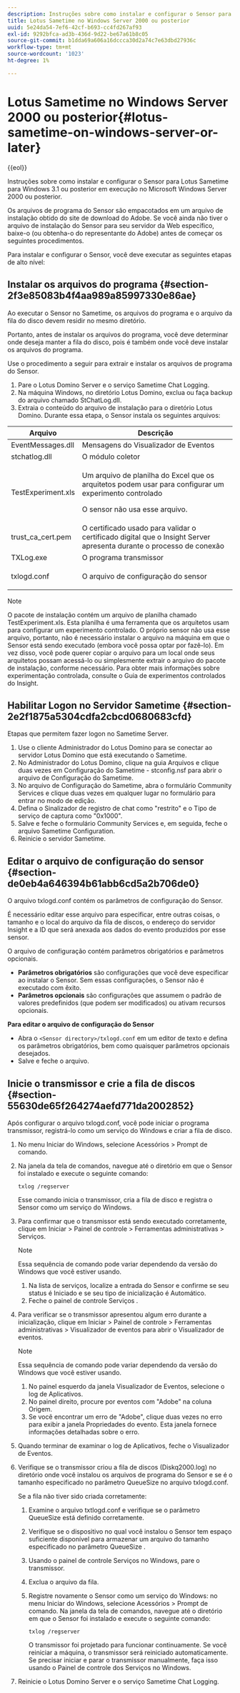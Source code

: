 ```yaml
---
description: Instruções sobre como instalar e configurar o Sensor para Lotus Sametime para Windows 3.1 ou posterior em execução no Microsoft Windows Server 2000 ou posterior.
title: Lotus Sametime no Windows Server 2000 ou posterior
uuid: 5e24da54-7ef6-42cf-b693-cc4fd267af93
exl-id: 9292bfca-ad3b-436d-9d22-be67a61b8c05
source-git-commit: b1dda69a606a16dccca30d2a74c7e63dbd27936c
workflow-type: tm+mt
source-wordcount: '1023'
ht-degree: 1%

---
```


# Lotus Sametime no Windows Server 2000 ou posterior{#lotus-sametime-on-windows-server-or-later}

{{eol}}

Instruções sobre como instalar e configurar o Sensor para Lotus Sametime para Windows 3.1 ou posterior em execução no Microsoft Windows Server 2000 ou posterior.

Os arquivos de programa do Sensor são empacotados em um arquivo de instalação obtido do site de download do Adobe. Se você ainda não tiver o arquivo de instalação do Sensor para seu servidor da Web específico, baixe-o (ou obtenha-o do representante do Adobe) antes de começar os seguintes procedimentos.

Para instalar e configurar o Sensor, você deve executar as seguintes etapas de alto nível:

## Instalar os arquivos do programa {#section-2f3e85083b4f4aa989a85997330e86ae}

Ao executar o Sensor no Sametime, os arquivos do programa e o arquivo da fila do disco devem residir no mesmo diretório.

Portanto, antes de instalar os arquivos do programa, você deve determinar onde deseja manter a fila do disco, pois é também onde você deve instalar os arquivos do programa.

Use o procedimento a seguir para extrair e instalar os arquivos de programa do Sensor.

1. Pare o Lotus Domino Server e o serviço Sametime Chat Logging.
1. Na máquina Windows, no diretório Lotus Domino, exclua ou faça backup do arquivo chamado StChatLog.dll.
1. Extraia o conteúdo do arquivo de instalação para o diretório Lotus Domino. Durante essa etapa, o Sensor instala os seguintes arquivos:

<table id="table_ABFF5F92271B4F3CB0AC68DAB6A5709F"> 
 <thead> 
  <tr> 
   <th colname="col1" class="entry"> Arquivo </th> 
   <th colname="col2" class="entry"> Descrição </th> 
  </tr> 
 </thead>
 <tbody> 
  <tr> 
   <td colname="col1"> EventMessages.dll </td> 
   <td colname="col2"> Mensagens do Visualizador de Eventos </td> 
  </tr> 
  <tr> 
   <td colname="col1"> stchatlog.dll </td> 
   <td colname="col2"> O módulo coletor </td> 
  </tr> 
  <tr> 
   <td colname="col1"> <p>TestExperiment.xls </p> </td> 
   <td colname="col2"> <p>Um arquivo de planilha do Excel que os arquitetos podem usar para configurar um experimento controlado </p> <p>O sensor não usa esse arquivo. </p> </td> 
  </tr> 
  <tr> 
   <td colname="col1"> trust_ca_cert.pem </td> 
   <td colname="col2"> O certificado usado para validar o certificado digital que o Insight Server apresenta durante o processo de conexão </td> 
  </tr> 
  <tr> 
   <td colname="col1"> TXLog.exe </td> 
   <td colname="col2"> O programa transmissor </td> 
  </tr> 
  <tr> 
   <td colname="col1"> <p>txlogd.conf </p> </td> 
   <td colname="col2"> O arquivo de configuração do sensor </td> 
  </tr> 
 </tbody> 
</table>

>[!NOTE]
>
>O pacote de instalação contém um arquivo de planilha chamado TestExperiment.xls. Esta planilha é uma ferramenta que os arquitetos usam para configurar um experimento controlado. O próprio sensor não usa esse arquivo, portanto, não é necessário instalar o arquivo na máquina em que o Sensor está sendo executado (embora você possa optar por fazê-lo). Em vez disso, você pode querer copiar o arquivo para um local onde seus arquitetos possam acessá-lo ou simplesmente extrair o arquivo do pacote de instalação, conforme necessário. Para obter mais informações sobre experimentação controlada, consulte o Guia de experimentos controlados do Insight.

## Habilitar Logon no Servidor Sametime {#section-2e2f1875a5304cdfa2cbcd0680683cfd}

Etapas que permitem fazer logon no Sametime Server.

1. Use o cliente Administrador do Lotus Domino para se conectar ao servidor Lotus Domino que está executando o Sametime.
1. No Administrador do Lotus Domino, clique na guia Arquivos e clique duas vezes em Configuração do Sametime - stconfig.nsf para abrir o arquivo de Configuração do Sametime.
1. No arquivo de Configuração do Sametime, abra o formulário Community Services e clique duas vezes em qualquer lugar no formulário para entrar no modo de edição.
1. Defina o Sinalizador de registro de chat como &quot;restrito&quot; e o Tipo de serviço de captura como &quot;0x1000&quot;.
1. Salve e feche o formulário Community Services e, em seguida, feche o arquivo Sametime Configuration.
1. Reinicie o servidor Sametime.

## Editar o arquivo de configuração do sensor {#section-de0eb4a646394b61abb6cd5a2b706de0}

O arquivo txlogd.conf contém os parâmetros de configuração do Sensor.

É necessário editar esse arquivo para especificar, entre outras coisas, o tamanho e o local do arquivo da fila de discos, o endereço do servidor Insight e a ID que será anexada aos dados do evento produzidos por esse sensor.

O arquivo de configuração contém parâmetros obrigatórios e parâmetros opcionais.

* **Parâmetros obrigatórios** são configurações que você deve especificar ao instalar o Sensor. Sem essas configurações, o Sensor não é executado com êxito.
* **Parâmetros opcionais** são configurações que assumem o padrão de valores predefinidos (que podem ser modificados) ou ativam recursos opcionais.

**Para editar o arquivo de configuração do Sensor**

* Abra o `<Sensor directory>/txlogd.conf` em um editor de texto e defina os parâmetros obrigatórios, bem como quaisquer parâmetros opcionais desejados.
* Salve e feche o arquivo.

## Inicie o transmissor e crie a fila de discos {#section-55630de65f264274aefd771da2002852}

Após configurar o arquivo txlogd.conf, você pode iniciar o programa transmissor, registrá-lo como um serviço do Windows e criar a fila de disco.

1. No menu Iniciar do Windows, selecione Acessórios > Prompt de comando.
1. Na janela da tela de comandos, navegue até o diretório em que o Sensor foi instalado e execute o seguinte comando:

   ```
   txlog /regserver
   ```

   Esse comando inicia o transmissor, cria a fila de disco e registra o Sensor como um serviço do Windows.

1. Para confirmar que o transmissor está sendo executado corretamente, clique em Iniciar > Painel de controle > Ferramentas administrativas > Serviços.

   >[!NOTE]
   >
   >Essa sequência de comando pode variar dependendo da versão do Windows que você estiver usando.

   1. Na lista de serviços, localize a entrada do Sensor e confirme se seu status é Iniciado e se seu tipo de inicialização é Automático.
   1. Feche o painel de controle Serviços .

1. Para verificar se o transmissor apresentou algum erro durante a inicialização, clique em Iniciar > Painel de controle > Ferramentas administrativas > Visualizador de eventos para abrir o Visualizador de eventos.

   >[!NOTE]
   >
   >Essa sequência de comando pode variar dependendo da versão do Windows que você estiver usando.

   1. No painel esquerdo da janela Visualizador de Eventos, selecione o log de Aplicativos.
   1. No painel direito, procure por eventos com &quot;Adobe&quot; na coluna Origem.
   1. Se você encontrar um erro de &quot;Adobe&quot;, clique duas vezes no erro para exibir a janela Propriedades do evento. Esta janela fornece informações detalhadas sobre o erro.

1. Quando terminar de examinar o log de Aplicativos, feche o Visualizador de Eventos.
1. Verifique se o transmissor criou a fila de discos (Diskq2000.log) no diretório onde você instalou os arquivos de programa do Sensor e se é o tamanho especificado no parâmetro QueueSize no arquivo txlogd.conf.

   Se a fila não tiver sido criada corretamente:

   1. Examine o arquivo txtlogd.conf e verifique se o parâmetro QueueSize está definido corretamente.
   1. Verifique se o dispositivo no qual você instalou o Sensor tem espaço suficiente disponível para armazenar um arquivo do tamanho especificado no parâmetro QueueSize .
   1. Usando o painel de controle Serviços no Windows, pare o transmissor.
   1. Exclua o arquivo da fila.
   1. Registre novamente o Sensor como um serviço do Windows: no menu Iniciar do Windows, selecione Acessórios > Prompt de comando. Na janela da tela de comandos, navegue até o diretório em que o Sensor foi instalado e execute o seguinte comando:

      ```
      txlog /regserver
      ```

      O transmissor foi projetado para funcionar continuamente. Se você reiniciar a máquina, o transmissor será reiniciado automaticamente. Se precisar iniciar e parar o transmissor manualmente, faça isso usando o Painel de controle dos Serviços no Windows.

1. Reinicie o Lotus Domino Server e o serviço Sametime Chat Logging.
